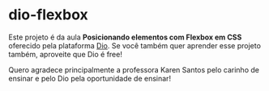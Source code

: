 # dio-flexbox

Este projeto é da aula **Posicionando elementos com Flexbox em CSS** oferecido pela plataforma [Dio](https://www.dio.me/). Se você também quer aprender esse projeto também, aproveite que Dio é free!

Quero agradece principalmente a professora Karen Santos pelo carinho de ensinar e pelo Dio pela oportunidade de ensinar!


